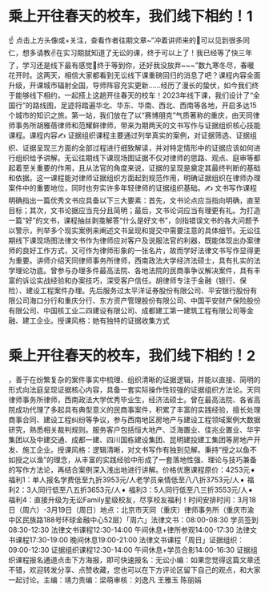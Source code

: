 # 乘上开往春天的校车，我们线下相约！1

☝ 点击上方头像或+关注，查看作者往期文章~“冲着讲师来的🥳可以见到很多同仁，想多请教✌️在实习期就知道了无讼的课，终于可以上了！我已经等了快三年了，学习还是线下最有感觉📝终于等到你，还好我没放弃~~~”数九寒冬尽，春暖花开时。这两天，相信大家都看到无讼线下课重磅回归的消息了吧？课程内容全面升级，开课城市辐射全国，导师阵容充实更新……经历了漫长的蛰伏，如今我们终于能够线下相约，一起搭上这趟开往春天的校车！2023年线下课，我们设计了“全国行”的路线图，足迹将踏遍华北、华东、华南、西北、西南等各地，开启多达15个城市的知识之旅。第一站，我们放在了以“赛博朋克”气质著称的重庆，由天同律师事务所胡雅蓓律师和范耀鲜律师，带来为期两天的文书写作与证据组织核心技能课程。课程内容✍ 证据组织课程主要通过列举真实的案例，对证据筛选、证据组织、证据呈现三方面的全部过程进行细致解读，并对特定情形中的证据应该如何进行组织给予讲解。无讼往期线下课现场图证据不仅对律师的思路、观点、庭审等都起着至关重要的作用，且从法官的角度来说，证据的呈现是奠定其最终判断的基础和依据。这一课程能对律师证据组织方面起到规范作用，明确证据组织在律师办理案件中的重要地位，同时也夯实许多年轻律师的证据组织基础。✍ 文书写作课程明确指出一篇优秀文书应具备以下三大要素：首先，文书论点应当指向明确，直至目标；其次，文书论据应当充分且简明；最后，文书论词应当有理更有礼。为打造一篇“好”的文书，课程抽丝剥茧解答“什么是好文书”，剑指错误文书的各大问题予以警示，列举多个现实案例来阐述文书呈现和提交中需要注意的具体细节。无讼往期线下课现场图法律文书作为律师应对客户及说服法官的利器，既能体现出办案律师的良好工作方式，又可作为律师形象的一张名片，故而学好法律文书写作显得更为重要。讲师介绍天同律师事务所律师，西南政法大学经济法硕士，具有扎实的法学理论功底。曾参与办理多件最高法院、各地法院的民商事争议解决案件，具有丰富的诉讼实战经验和办案技巧，深受客户信任。胡律师专注于金融（银行、保险）、建设工程案件办理。先后服务过太平洋证券股份有限公司、平安银行股份有限公司海口分行和重庆分行、东方资产管理股份有限公司、中国平安财产保险股份有限公司、中国核工业二四建设有限公司、成都建工第一建筑工程有限公司等金融、建工企业。授课风格：她有独特的证据收集方式

# 乘上开往春天的校车，我们线下相约！2

，善于在纷繁复杂的案件事实中梳理、组织清晰的证据逻辑，并能以直接、简明的形式向法庭呈现证据核心内容，具备一套实际操作性较强的证据组织方法论。天同律师事务所律师，西南政法大学优秀毕业生，经济法硕士。曾在最高法院、各省高院成功代理了多起具有典型意义的民商事案件，积累了丰富的实践经验，擅长处理商事合同、建设工程纠纷等争议，参与西南地区房地产与建设工程领域案例大数据研究，熟悉相关裁判规则。服务客户包括恒大地产、泛海置业、佳兆业置业、华宇集团以及中建交通、成都一建、四川国栋建设集团、昆明建投建工集团等房地产开发、施工企业。授课风格：逻辑清晰，对文书写作有独到见解。秉持“授之以鱼不如授之以渔”的理念，从丰富的实践经验中形成了一套落地性强、理论与技巧兼备的写作方法论，再结合案例深入浅出地进行讲解。价格优惠课程原价：4253元➧ 福利1：单人报名学费低至九折3953元/人老学员亲情低至八八折3753元/人➧ 福利2：3人同行低至八五折3653元/人➧ 福利3：5人同行低至八三折3553元/人➧ 福利4：直接升级为无讼Family星级校友，尽享校友福利！时间安排时间：3月18日（周六）-3月19日（周日）地点：北京市天同（重庆）律师事务所（重庆市渝中区民族路188号环球金融中心52层）「周六」法律文书：08:00-08:30 学员签到08:30-12:30 法律文书课程12:30-14:00 午间休息+律所参观14:00-17:30 法律文书课程17:30-19:00 晚间休息19:00-21:00 法律文书课程「周日」证据组织：09:00-12:30 证据组织课程12:30-14:00 午间休息+学员合影14:00-16:30 证据组织课程报名通道点击下方海报，即可快速报名：无讼小编：如果您觉得这篇文章还不错，欢迎转发分享、点赞收藏，您也可以在下方评论区留下自己的观点，和大家一起讨论。主编：靖力责编：梁萌审核：刘逸凡 王雅玉 陈丽娟

